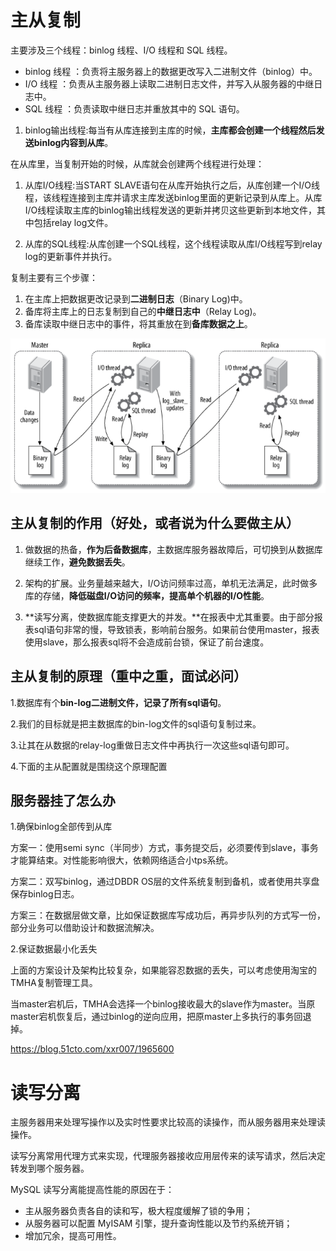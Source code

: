# 主从复制

主要涉及三个线程：binlog 线程、I/O 线程和 SQL 线程。

- binlog 线程 ：负责将主服务器上的数据更改写入二进制文件（binlog）中。
- I/O 线程 ：负责从主服务器上读取二进制日志文件，并写入从服务器的中继日志中。
- SQL 线程 ：负责读取中继日志并重放其中的 SQL 语句。

1. binlog输出线程:每当有从库连接到主库的时候，**主库都会创建一个线程然后发送binlog内容到从库**。

在从库里，当复制开始的时候，从库就会创建两个线程进行处理：

1. 从库I/O线程:当START SLAVE语句在从库开始执行之后，从库创建一个I/O线程，该线程连接到主库并请求主库发送binlog里面的更新记录到从库上。从库I/O线程读取主库的binlog输出线程发送的更新并拷贝这些更新到本地文件，其中包括relay log文件。

1. 从库的SQL线程:从库创建一个SQL线程，这个线程读取从库I/O线程写到relay log的更新事件并执行。

复制主要有三个步骤：

1. 在主库上把数据更改记录到**二进制日志**（Binary Log)中。
1. 备库将主库上的日志复制到自己的**中继日志中**（Relay Log)。
1. 备库读取中继日志中的事件，将其重放在到**备库数据之上**。

![](https://raw.githubusercontent.com/wuqifan1098/picBed/master/master-slave.png)

## 主从复制的作用（好处，或者说为什么要做主从）

1. 做数据的热备，**作为后备数据库**，主数据库服务器故障后，可切换到从数据库继续工作，**避免数据丢失**。

1. 架构的扩展。业务量越来越大，I/O访问频率过高，单机无法满足，此时做多库的存储，**降低磁盘I/O访问的频率，提高单个机器的I/O性能**。

1. **读写分离，使数据库能支撑更大的并发。**在报表中尤其重要。由于部分报表sql语句非常的慢，导致锁表，影响前台服务。如果前台使用master，报表使用slave，那么报表sql将不会造成前台锁，保证了前台速度。

## 主从复制的原理（重中之重，面试必问）

1.数据库有个**bin-log二进制文件，记录了所有sql语句**。

2.我们的目标就是把主数据库的bin-log文件的sql语句复制过来。

3.让其在从数据的relay-log重做日志文件中再执行一次这些sql语句即可。

4.下面的主从配置就是围绕这个原理配置

## 服务器挂了怎么办

1.确保binlog全部传到从库

   方案一：使用semi sync（半同步）方式，事务提交后，必须要传到slave，事务才能算结束。对性能影响很大，依赖网络适合小tps系统。

   方案二：双写binlog，通过DBDR OS层的文件系统复制到备机，或者使用共享盘保存binlog日志。

   方案三：在数据层做文章，比如保证数据库写成功后，再异步队列的方式写一份，部分业务可以借助设计和数据流解决。

2.保证数据最小化丢失

   上面的方案设计及架构比较复杂，如果能容忍数据的丢失，可以考虑使用淘宝的TMHA复制管理工具。

   当master宕机后，TMHA会选择一个binlog接收最大的slave作为master。当原master宕机恢复后，通过binlog的逆向应用，把原master上多执行的事务回退掉。

https://blog.51cto.com/xxr007/1965600

# 读写分离

主服务器用来处理写操作以及实时性要求比较高的读操作，而从服务器用来处理读操作。

读写分离常用代理方式来实现，代理服务器接收应用层传来的读写请求，然后决定转发到哪个服务器。

MySQL 读写分离能提高性能的原因在于：

- 主从服务器负责各自的读和写，极大程度缓解了锁的争用；
- 从服务器可以配置 MyISAM 引擎，提升查询性能以及节约系统开销；
- 增加冗余，提高可用性。